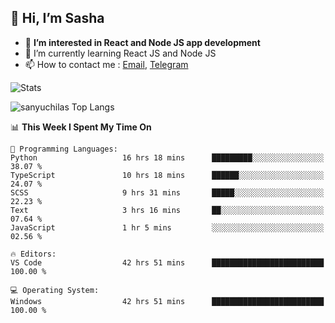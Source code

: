 ## 👋 Hi, I’m Sasha

- 👀 **I’m interested in React and Node JS app development** 
- 🌱 I’m currently learning React JS and Node JS
- 📫 How to contact me : [Email](mailto:sanyuchilas@gmail.com), [Telegram](https://t.me/sanyuchilas)

![Stats](https://github-readme-stats.vercel.app/api?username=sanyuchilas&show_icons=true&theme=react&hide=issues&count_private=true&layout=compact)

![sanyuchilas Top Langs](https://github-readme-stats.vercel.app/api/top-langs/?username=sanyuchilas&theme=react&hide_border=true&include_all_commits=true&count_private=true)

<!--START_SECTION:waka-->
📊 **This Week I Spent My Time On** 

```text
💬 Programming Languages: 
Python                   16 hrs 18 mins      █████████░░░░░░░░░░░░░░░░   38.07 % 
TypeScript               10 hrs 18 mins      ██████░░░░░░░░░░░░░░░░░░░   24.07 % 
SCSS                     9 hrs 31 mins       █████░░░░░░░░░░░░░░░░░░░░   22.23 % 
Text                     3 hrs 16 mins       ██░░░░░░░░░░░░░░░░░░░░░░░   07.64 % 
JavaScript               1 hr 5 mins         ░░░░░░░░░░░░░░░░░░░░░░░░░   02.56 % 

🔥 Editors: 
VS Code                  42 hrs 51 mins      █████████████████████████   100.00 % 

💻 Operating System: 
Windows                  42 hrs 51 mins      █████████████████████████   100.00 % 

```


<!--END_SECTION:waka-->
